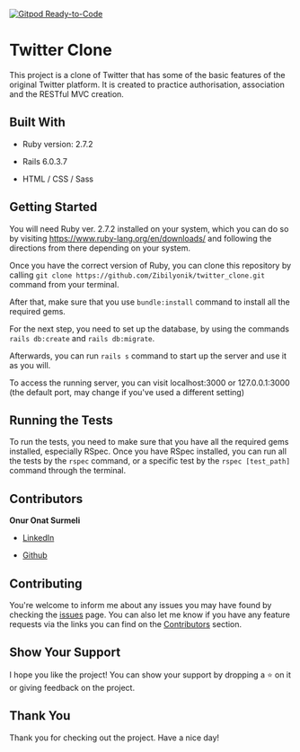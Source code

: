 [![Gitpod Ready-to-Code](https://img.shields.io/badge/Gitpod-Ready--to--Code-blue?logo=gitpod)](https://gitpod.io/#https://github.com/Zibilyonik/twitter_clone) 

# Twitter Clone

This project is a clone of Twitter that has some of the basic features of the original Twitter platform. It is created to practice authorisation, association and the RESTful MVC creation.

## Built With

* Ruby version: 2.7.2

* Rails 6.0.3.7

* HTML / CSS / Sass

## Getting Started
You will need Ruby ver. 2.7.2 installed on your system, which you can do so by visiting https://www.ruby-lang.org/en/downloads/ and following the directions from there depending on your system.

Once you have the correct version of Ruby, you can clone this repository by calling `git clone https://github.com/Zibilyonik/twitter_clone.git` command from your terminal.

After that, make sure that you use `bundle:install` command to install all the required gems.

For the next step, you need to set up the database, by using the commands `rails db:create` and `rails db:migrate`.

Afterwards, you can run `rails s` command to start up the server and use it as you will.

To access the running server, you can visit localhost:3000 or 127.0.0.1:3000 (the default port, may change if you've used a different setting)


## Running the Tests

To run the tests, you need to make sure that you have all the required gems installed, especially RSpec. Once you have RSpec installed, you can run all the tests by the `rspec` command, or a specific test by the `rspec [test_path]` command through the terminal.

## Contributors

**Onur Onat Surmeli**

* [LinkedIn](https://www.linkedin.com/in/onur-onat-surmeli-1143ab181/)

* [Github](https://github.com/Zibilyonik)

## Contributing

You're welcome to inform me about any issues you may have found by checking the [issues](https://github.com/Zibilyonik/twitter_clone/issues) page.
You can also let me know if you have any feature requests via the links you can find on the [Contributors](https://github.com/Zibilyonik/twitter_clone/#Contributors) section.

## Show Your Support

I hope you like the project! You can show your support by dropping a :star: on it or giving feedback on the project.

## Thank You
Thank you for checking out the project. Have a nice day!


